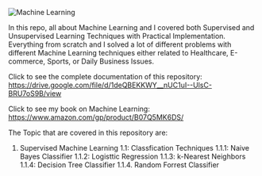 ![Machine Learning](https://pbs.twimg.com/media/FdM-qm1WQAAWN6b?format=jpg&name=medium)

In this repo, all about Machine Learning and I covered both Supervised and Unsupervised Learning Techniques with Practical Implementation. Everything from scratch and I solved a lot of different problems with different Machine Learning techniques either related to Healthcare, E-commerce, Sports, or Daily Business Issues.

Click to see the complete documentation of this repository: <br>
https://drive.google.com/file/d/1deQBEKKWY__nUC1uI--UlsC-BRU7oS9B/view

Click to see my book on Machine Learning: <br>
https://www.amazon.com/gp/product/B07Q5MK6DS/

The Topic that are covered in this repository are:
1. Supervised Machine Learning
    1.1: Classfication Techniques
       1.1.1: Naive Bayes Classifier
       1.1.2: Logisttic Regression
       1.1.3: k-Nearest Neighbors
       1.1.4: Decision Tree Classifier
       1.1.4. Random Forrest Classifier
